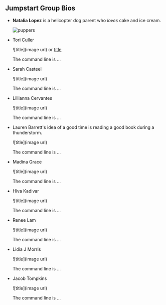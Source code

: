 ## Jumpstart Group Bios

- **Natalia Lopez** is a helicopter dog parent who *loves* cake and ice cream.

   ![puppers](https://encrypted-tbn0.gstatic.com/images?q=tbn%3AANd9GcQq4YXHU5CzMxbh3ZV4tyNJ2UqcD5wxmObunw&usqp=CAU)

- Tori Culler

  ![title](image url) or [title](url)
  
  The command line is ...

- Sarah Casteel

  ![title](image url)
  
  The command line is ...

- Lillianna Cervantes

  ![title](image url)
  
  The command line is ...
  
- Lauren Barrett's idea of a good time is reading a good book during a thunderstorm.

  ![title](image url)
  
  The command line is ...
  
- Madina Grace

  ![title](image url)
  
  The command line is ...
  
- Hiva Kadivar

  ![title](image url)
  
  The command line is ...
  
- Renee Lam

  ![title](image url)
  
  The command line is ...
  
- Lidia J Morris

  ![title](image url)
  
  The command line is ...
  
- Jacob Tompkins

  ![title](image url)
  
  The command line is ...
  
